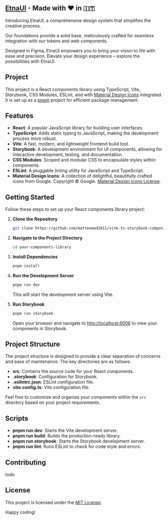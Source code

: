 ## [EtnaUI](https://etnaui.com/) - Made with ❤️ in 🇮🇹

Introducing EtnaUI, a comprehensive design system that simplifies the creative process.

Our foundations provide a solid base, meticulously crafted for seamless integration with our tokens and web components.

Designed in Figma, EtnaUI empowers you to bring your vision to life with ease and precision. Elevate your design experience – explore the possibilities with EtnaUI.

## Project

This project is a React components library using TypeScript, Vite, Storybook, CSS Modules, ESLint, and with [Material Design Icons](https://material.io/resources/icons/) integrated. It is set up as a [pnpm](https://pnpm.io/) project for efficient package management.

## Features

- **React**: A popular JavaScript library for building user interfaces.
- **TypeScript**: Adds static typing to JavaScript, making the development process more robust.
- **Vite**: A fast, modern, and lightweight frontend build tool.
- **Storybook**: A development environment for UI components, allowing for interactive development, testing, and documentation.
- **CSS Modules**: Scoped and modular CSS to encapsulate styles within components.
- **ESLint**: A pluggable linting utility for JavaScript and TypeScript.
- **Material Design Icons**: A collection of delightful, beautifully crafted icons from Google. Copyright © Google. [Material Design Icons License](https://github.com/google/material-design-icons/blob/main/LICENSE).

## Getting Started

Follow these steps to set up your React components library project:

1. **Clone the Repository**

   ```bash
   git clone https://github.com/matteomad1011/vite-ts-storybook-components.git
   ```

2. **Navigate to the Project Directory**

   ```bash
   cd your-components-library
   ```

3. **Install Dependencies**

   ```bash
   pnpm install
   ```

4. **Run the Development Server**

   ```bash
   pnpm run dev
   ```

   This will start the development server using Vite.

5. **Run Storybook**

   ```bash
   pnpm run storybook
   ```

   Open your browser and navigate to [http://localhost:6006](http://localhost:6006) to view your components in Storybook.

## Project Structure

The project structure is designed to provide a clear separation of concerns and ease of maintenance. The key directories are as follows:

- **src**: Contains the source code for your React components.
- **.storybook**: Configuration for Storybook.
- **.eslintrc.json**: ESLint configuration file.
- **vite.config.ts**: Vite configuration file.

Feel free to customize and organize your components within the `src` directory based on your project requirements.

## Scripts

- **pnpm run dev**: Starts the Vite development server.
- **pnpm run build**: Builds the production-ready library.
- **pnpm run storybook**: Starts the Storybook development server.
- **pnpm run lint**: Runs ESLint to check for code style and errors.

## Contributing

todo

## License

This project is licensed under the [MIT License](https://opensource.org/license/mit).

Happy coding!
